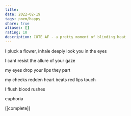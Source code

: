 ```yaml
---
title: 
date: 2022-02-19
tags: poem/happy 
share: true
aliases: []
rating: 10
description: CUTE AF - a pretty moment of blinding heat
---
```




I pluck a flower, 
inhale deeply
look you in the eyes

I cant resist
the allure 
of your gaze

my eyes drop
your lips
they part

my cheeks redden
heart beats
red lips touch

I flush 
blood rushes

euphoria





[[complete]]